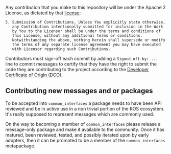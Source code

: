 Any contribution that you make to this repository will
be under the Apache 2 License, as dictated by that
[license](http://www.apache.org/licenses/LICENSE-2.0.html):

~~~
5. Submission of Contributions. Unless You explicitly state otherwise,
   any Contribution intentionally submitted for inclusion in the Work
   by You to the Licensor shall be under the terms and conditions of
   this License, without any additional terms or conditions.
   Notwithstanding the above, nothing herein shall supersede or modify
   the terms of any separate license agreement you may have executed
   with Licensor regarding such Contributions.
~~~

Contributors must sign-off each commit by adding a `Signed-off-by: ...`
line to commit messages to certify that they have the right to submit
the code they are contributing to the project according to the
[Developer Certificate of Origin (DCO)](https://developercertificate.org/).


## Contributing new messages and or packages

To be accepted into `common_interfaces` a package needs to have been API reviewed and be in active use in a non trivial portion of the ROS ecosystem.
It's really supposed to represent messages which are commonly used.

On the way to becoming a member of `common_interfaces` please release a message-only package and make it available to the community.
Once it has matured, been reviewed, tested, and possibly iterated upon by early adopters, then it can be promoted to be a member of the `common_interfaces` metapackage.
